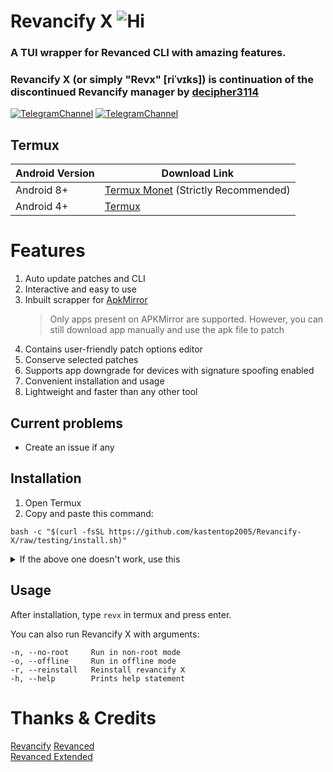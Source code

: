 # Revancify X ![Hi](https://img.shields.io/github/stars/kastentop2005/Revancify-X?style=flat-square)
### A TUI wrapper for Revanced CLI with amazing features.
### Revancify X (or simply "Revx" [riˈvɪks]) is continuation of the discontinued Revancify manager by [decipher3114](https://github.com/decipher3114)

[![TelegramChannel](https://img.shields.io/badge/Telegram_Channel-2CA5E0?style=for-the-badge&logo=Telegram&logoColor=FFFFFF)](https://t.me/revancifyx) [![TelegramChannel](https://img.shields.io/badge/Telegram_Support_Chat-2CA5E0?style=for-the-badge&logo=Telegram&logoColor=FFFFFF)](https://t.me/revxchat)

## Termux
| Android Version | Download Link|
| ---- | ----- |
| Android 8+ | [Termux Monet](https://github.com/HardcodedCat/termux-monet/releases/latest) (Strictly Recommended)
| Android 4+ | [Termux](https://github.com/termux/termux-app/releases/latest)

# Features
1. Auto update patches and CLI
2. Interactive and easy to use
3. Inbuilt scrapper for [ApkMirror](https://apkmirror.com)
    > Only apps present on APKMirror are supported. However, you can still download app manually and use the apk file to patch
4. Contains user-friendly patch options editor
5. Conserve selected patches
6. Supports app downgrade for devices with signature spoofing enabled
7. Convenient installation and usage
6. Lightweight and faster than any other tool

## Current problems
- Create an issue if any

## Installation
1. Open Termux
2. Copy and paste this command:
```
bash -c "$(curl -fsSL https://github.com/kastentop2005/Revancify-X/raw/testing/install.sh)"
```

<details>
  <summary>If the above one doesn't work, use this</summary>

  ```
pkg update -y -o Dpkg::Options::="--force-confnew" && pkg install git -y && git clone --branch testing --single-branch --depth=1 https://github.com/kastentop2005/Revancify-X $HOME/RevancifyX && ./RevancifyX/revx
```
</details>

## Usage
After installation, type `revx` in termux and press enter.

You can also run Revancify X with arguments:
```
-n, --no-root     Run in non-root mode
-o, --offline     Run in offline mode
-r, --reinstall   Reinstall revancify X
-h, --help        Prints help statement
```

# Thanks & Credits
[Revancify](https://github.com/decipher3114/Revancify)
[Revanced](https://github.com/revanced)  
[Revanced Extended](https://github.com/inotia00)  
